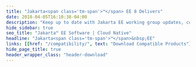 ```yaml
---
title: "Jakarta<span class='tm-span'>™</span> EE 8 Delivers"
date: 2018-04-05T16:10:38-04:00
description: "Keep up to date with Jakarta EE working group updates, community news and announcement."
hide_sidebar: true
seo_title: "Jakarta™ EE Software | Cloud Native"
headline: "Jakarta<span class='tm-span'>™</span>&nbsp;EE"
links: [[href: "/compatibility/", text: "Download Compatible Products"], [href: "/specifications/", text: "Specifications"]]
hide_page_title: true
header_wrapper_class: "header-download"
---
```

